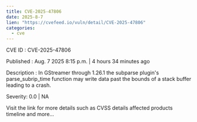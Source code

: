 ```yaml
--- 
title: CVE-2025-47806
date: 2025-8-7
lien: "https://cvefeed.io/vuln/detail/CVE-2025-47806"
categories:
  - cve
---
```


CVE ID : CVE-2025-47806

Published :  Aug. 7
2025
8:15 p.m. | 4 hours
34 minutes ago

Description : In GStreamer through 1.26.1
the subparse plugin's parse_subrip_time function may write data past the bounds of a stack buffer
leading to a crash.

Severity: 0.0 | NA

Visit the link for more details
such as CVSS details
affected products
timeline
and more...
